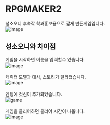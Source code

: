 # RPGMAKER2
성소오니 후속작 학과홍보용으로 짧게 만든게임입니다.<br>
![image](https://user-images.githubusercontent.com/88234731/192283005-ab126bd9-0032-430d-bce3-e5d89826d68f.png)
## 성소오니와 차이점
게임을 시작하면 이름을 입력할수 있습니다.<br>
![image](https://user-images.githubusercontent.com/88234731/193414914-629aa015-2254-46c5-93a0-adc897016519.png)<br><br>
캐릭터 모델과 대사, 스토리가 달라졌습니다.<br>
![image](https://user-images.githubusercontent.com/88234731/193415077-e2705e9c-4145-48d5-9d5b-cc5b65bd26e7.png)<br><br>
엔딩에 컷신이 추가되었습니다.<br>
![game](https://user-images.githubusercontent.com/88234731/193415383-87b1a762-7583-4a4e-8a76-d27ee0849cda.gif)<br><br>
게임을 클리어하면 클리어 시간이 나옵니다.<br>
![image](https://user-images.githubusercontent.com/88234731/193415206-614d6261-df9e-4d49-bd53-7fa225f8d97f.png)<br><br>
